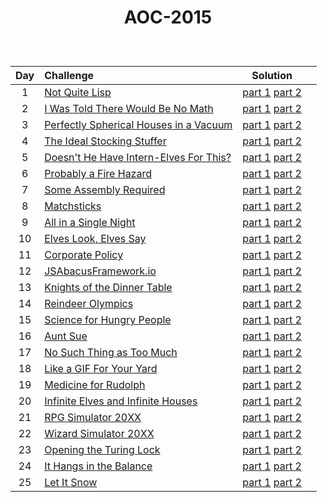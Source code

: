 # <p align="center"> AOC-2015 </p>
<br>

| Day | Challenge | Solution ||
|:---:|:---|:---:|:---:|
| 1 | [Not Quite Lisp](https://adventofcode.com/2015/day/1) | [part 1](./src/day01/part1.py) [part 2](./src/day01/part2.py) |
| 2 | [I Was Told There Would Be No Math](https://adventofcode.com/2015/day/2) | [part 1](./src/day02/part1.py) [part 2](./src/day02/part2.py) |
| 3 | [Perfectly Spherical Houses in a Vacuum](https://adventofcode.com/2015/day/3) | [part 1](./src/day03/part1.py) [part 2](./src/day03/part2.py) |
| 4 | [The Ideal Stocking Stuffer](https://adventofcode.com/2015/day/4) | [part 1](./src/day04/part1.py) [part 2](./src/day04/part2.py) |
| 5 | [Doesn't He Have Intern-Elves For This?](https://adventofcode.com/2015/day/5) | [part 1](./src/day05/part1.py) [part 2](./src/day05/part2.py) |
| 6 | [Probably a Fire Hazard](https://adventofcode.com/2015/day/6) | [part 1](./src/day06/part1.py) [part 2](./src/day06/part2.py) |
| 7 | [Some Assembly Required](https://adventofcode.com/2015/day/7) | [part 1](./src/day07/part1.py) [part 2](./src/day07/part2.py) |
| 8 | [Matchsticks](https://adventofcode.com/2015/day/8) | [part 1](./src/day08/part1.py) [part 2](./src/day08/part2.py) |
| 9 | [All in a Single Night ](https://adventofcode.com/2015/day/9) | [part 1](./src/day09/part1.py) [part 2](./src/day09/part2.py) |
| 10 | [Elves Look, Elves Say](https://adventofcode.com/2015/day/10) | [part 1](./src/day10/part1.py) [part 2](./src/day10/part2.py) |
| 11 | [Corporate Policy](https://adventofcode.com/2015/day/11) | [part 1](./src/day11/part1.py) [part 2](./src/day11/part2.py) |
| 12 | [JSAbacusFramework.io](https://adventofcode.com/2015/day/12) | [part 1](./src/day12/part12.py) [part 2](./src/day12/part12.py) |
| 13 | [Knights of the Dinner Table](https://adventofcode.com/2015/day/13) | [part 1](./src/day13/part1.py) [part 2](./src/day13/part2.py) |
| 14 | [Reindeer Olympics](https://adventofcode.com/2015/day/14) | [part 1](./src/day14/part1.py) [part 2](./src/day14/part2.py) |
| 15 | [Science for Hungry People](https://adventofcode.com/2015/day/15) | [part 1](./src/day15/part1.py) [part 2](./src/day15/part2.py) |
| 16 | [Aunt Sue](https://adventofcode.com/2015/day/16) | [part 1](./src/day16/part12.py) [part 2](./src/day16/part12.py) |
| 17 | [No Such Thing as Too Much](https://adventofcode.com/2015/day/17) | [part 1](./src/day17/part12.py) [part 2](./src/day17/part12.py) |
| 18 | [Like a GIF For Your Yard](https://adventofcode.com/2015/day/18) | [part 1](./src/day18/part12.py) [part 2](./src/day18/part12.py) |
| 19 | [Medicine for Rudolph](https://adventofcode.com/2015/day/19) | [part 1](./src/day19/part1.py) [part 2](./src/day19/part2.py) |
| 20 | [Infinite Elves and Infinite Houses](https://adventofcode.com/2015/day/20) | [part 1](./src/day20/part12.py) [part 2](./src/day20/part12.py) |
| 21 | [RPG Simulator 20XX](https://adventofcode.com/2015/day/21) | [part 1](./src/day21/part1.py) [part 2](./src/day21/part2.py) |
| 22 | [Wizard Simulator 20XX](https://adventofcode.com/2015/day/22) | [part 1](./src/day22/part1.py) [part 2](./src/day22/part2.py) |
| 23 | [Opening the Turing Lock](https://adventofcode.com/2015/day/23) | [part 1](./src/day23/part1.py) [part 2](./src/day23/part2.py) |
| 24 | [It Hangs in the Balance](https://adventofcode.com/2015/day/24) | [part 1](./src/day24/part12.py) [part 2](./src/day24/part12.py) |
| 25 | [Let It Snow](https://adventofcode.com/2015/day/25) | [part 1](./src/day25/part1.py) [part 2](./src/day25/part1.py) |
